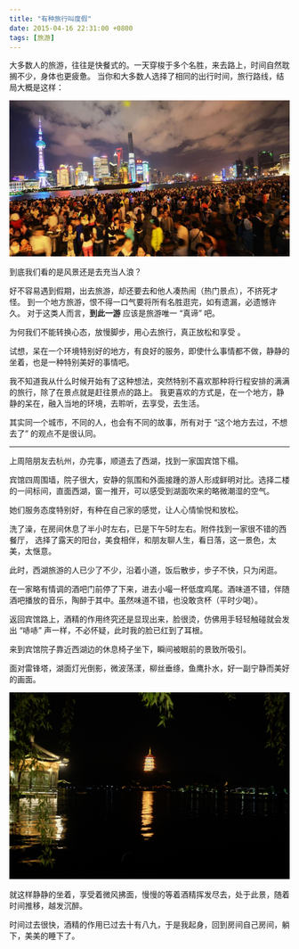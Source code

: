 ```yaml
---
title: "有种旅行叫度假"
date: 2015-04-16 22:31:00 +0800
tags: [旅游]
---
```



大多数人的旅游，往往是快餐式的。一天穿梭于多个名胜，来去路上，时间自然耽搁不少，身体也更疲惫。
当你和大多数人选择了相同的出行时间，旅行路线，结局大概是这样：

![2014国庆外滩](/images/waitan.png)

到底我们看的是风景还是去充当人浪？

好不容易遇到假期，出去旅游，却还要去和他人凑热闹（热门景点），不挤死才怪。
到一个地方旅游，恨不得一口气要将所有名胜逛完，如有遗漏，必遗憾许久。
对于这类人而言，**到此一游** 应该是旅游唯一 “真谛” 吧。

为何我们不能转换心态，放慢脚步，用心去旅行，真正放松和享受 。

试想，呆在一个环境特别好的地方，有良好的服务，即使什么事情都不做，静静的坐着，也是一种特别美好的事情吧。

我不知道我从什么时候开始有了这种想法，突然特别不喜欢那种将行程安排的满满的旅行，除了在景点就是赶往景点的路上。
我更喜欢的方式是，在一个地方，静静的呆在，融入当地的环境，去聆听，去享受，去生活。

其实同一个城市，不同的人，也会有不同的故事，所有对于 “这个地方去过，不想去了” 的观点不是很认同。

<hr>

上周陪朋友去杭州，办完事，顺道去了西湖，找到一家国宾馆下榻。

宾馆四周围墙，院子很大，安静的氛围和外面接踵的游人形成鲜明对比。选择二楼的一间标间，直面西湖，窗一推开，可以感受到湖面吹来的略微潮湿的空气。

她们服务态度特别好，有种在自己家的感觉，让人心情愉悦和放松。

洗了澡，在房间休息了半小时左右，已是下午5时左右。附件找到一家很不错的西餐厅，
选择了露天的阳台，美食相伴，和朋友聊人生，看日落，这一景色，太美，太惬意。

此时，西湖旅游的人已少了不少，沿着小道，饭后散步，步子不快，只为闲逛。

在一家略有情调的酒吧门前停了下来，进去小嘬一杯低度鸡尾。酒味道不错，伴随酒吧播放的音乐，陶醉于其中。虽然味道不错，也没敢贪杯（平时少喝）。

返回宾馆路上，酒精的作用终究还是显现出来，脸很烫，仿佛用手轻轻触碰就会发出 “哧哧” 声一样，不必怀疑，此时我的脸已红到了耳根。

来到宾馆院子靠近西湖边的休息椅子坐下，瞬间被眼前的景致所吸引。

面对雷锋塔，湖面灯光倒影，微波荡漾，柳丝垂绦，鱼鹰扑水，好一副宁静而美好的画面。

![西湖雷锋](/images/xihu-leifeng.jpg)

就这样静静的坐着，享受着微风拂面，慢慢的等着酒精挥发尽去，处于此景，随着时间推移，越发沉醉。

时间过去很快，酒精的作用已过去十有八九，于是我起身，回到房间自己房间，躺下，美美的睡下了。
